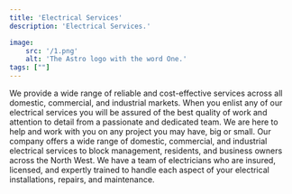 ```yaml
---
title: 'Electrical Services'
description: 'Electrical Services.'

image:
    src: '/1.png' 
    alt: 'The Astro logo with the word One.'
tags: [""]
---
```



We provide a wide range of reliable and cost-effective services across all domestic, commercial, and industrial markets. When you enlist any of our electrical services you will be assured of the best quality of work and attention to detail from a passionate and dedicated team. We are here to help and work with you on any project you may have, big or small. Our company offers a wide range of domestic, commercial, and industrial electrical services to block management, residents, and business owners across the North West. We have a team of electricians who are insured, licensed, and expertly trained to handle each aspect of your electrical installations, repairs, and maintenance.